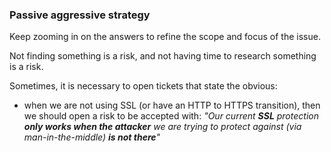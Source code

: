### Passive aggressive strategy

Keep zooming in on the answers to refine the scope and focus of the issue.

Not finding something is a risk, and not having time to research something is a risk.

Sometimes, it is necessary to open tickets that state the obvious:
  * when we are not using SSL (or have an HTTP to HTTPS transition), then we should open a risk to be accepted with: _"Our current **SSL** protection **only works when the attacker** we are trying to protect against (via man-in-the-middle) **is not there**"_
